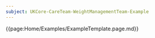 ```yaml
---
subject: UKCore-CareTeam-WeightManagementTeam-Example 
---
```

{{page:Home/Examples/ExampleTemplate.page.md}}
